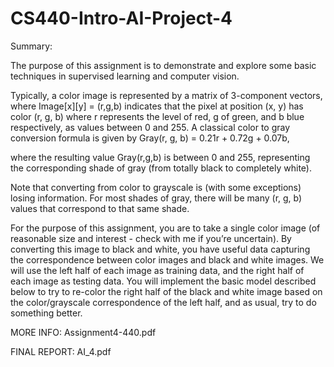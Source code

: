 # CS440-Intro-AI-Project-4

Summary:

The purpose of this assignment is to demonstrate and explore some basic techniques in supervised learning and computer vision.

Typically, a color image is represented by a matrix of 3-component vectors, where Image[x][y] = (r,g,b) indicates that the pixel at position (x, y) has color (r, g, b) where r represents the level of red, g of green, and b blue respectively, as values between 0 and 255. A classical color to gray conversion formula is given by
Gray(r, g, b) = 0.21r + 0.72g + 0.07b,

where the resulting value Gray(r,g,b) is between 0 and 255, representing the corresponding shade of gray (from totally black to completely white).

Note that converting from color to grayscale is (with some exceptions) losing information. For most shades of gray, there will be many (r, g, b) values that correspond to that same shade.

For the purpose of this assignment, you are to take a single color image (of reasonable size and interest - check with me if you’re uncertain). By converting this image to black and white, you have useful data capturing the correspondence between color images and black and white images. We will use the left half of each image as training data, and the right half of each image as testing data. You will implement the basic model described below to try to re-color the right half of the black and white image based on the color/grayscale correspondence of the left half, and as usual, try to do something better.

MORE INFO: Assignment4-440.pdf

FINAL REPORT: AI_4.pdf
